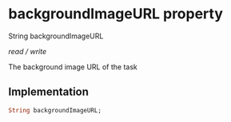 


# backgroundImageURL property







String backgroundImageURL
  
_<span class="feature">read / write</span>_



<p>The background image URL of the task</p>



## Implementation

```dart
String backgroundImageURL;
```







